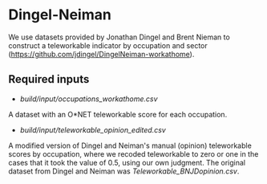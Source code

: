 # Dingel-Neiman

We use datasets provided by Jonathan Dingel and Brent Nieman to construct a teleworkable indicator by occupation and sector (<https://github.com/jdingel/DingelNeiman-workathome>).

## Required inputs

* *build/input/occupations_workathome.csv*

A dataset with an O\*NET teleworkable score for each occupation.

* *build/input/teleworkable_opinion_edited.csv*

A modified version of Dingel and Neiman's manual (opinion) teleworkable scores by occupation, where we recoded teleworkable to zero or one in the cases that it took the value of 0.5, using our own judgment. The original dataset from Dingel and Neiman was *Teleworkable_BNJDopinion.csv*.